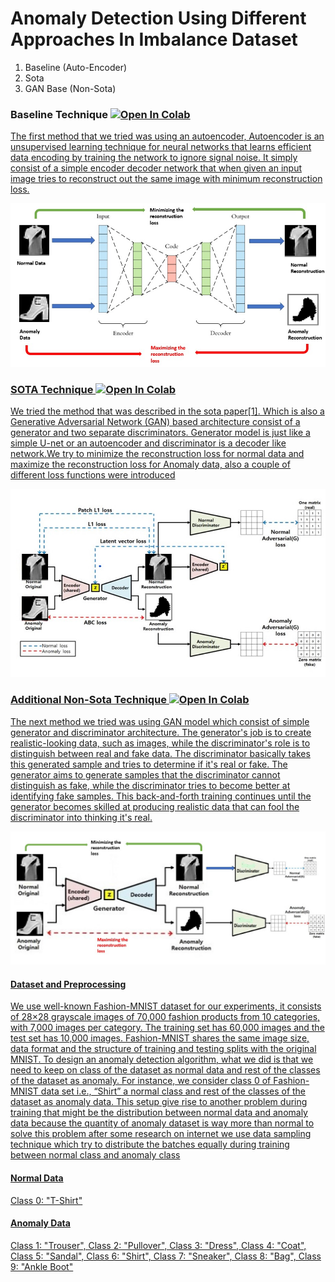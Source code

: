 # Anomaly Detection Using Different Approaches In Imbalance Dataset
1) Baseline (Auto-Encoder)
2) Sota 
3) GAN Base (Non-Sota)

<h3> Baseline Technique <a href= "https://colab.research.google.com/github/shahkarKhan24/Anomaly-Detection-Using-Adverserial-Training/blob/main/DL_Baseline_Non_Sota_PyLightning.ipynb?authuser=1">   <img src="https://colab.research.google.com/assets/colab-badge.svg" alt="Open In Colab"/>
</h3>
<p>The first method that we tried was using an autoencoder, Autoencoder is an unsupervised learning technique for neural networks that learns efficient data encoding by training the network to ignore signal noise. It simply consist of a simple encoder decoder network that when given an input image tries to reconstruct out the same image with minimum reconstruction loss.
 <div>
<img src="https://github.com/shahkarKhan24/Anomaly-Detection-Using-Adverserial-Training/blob/main/Images/auto%20mode.jpg?raw=true" width="700" alt="Baseline Architecture Figure"/>
</div>
 
</p>



<h3> SOTA Technique <a href="https://colab.research.google.com/github/shahkarKhan24/Anomaly-Detection-Using-Adverserial-Training/blob/main/DL_Sota_PyLightning.ipynb?authuser=1" > <img src="https://colab.research.google.com/assets/colab-badge.svg" alt="Open In Colab"/>
</h3>
<p> We tried the method that was described in the sota paper[1]. Which is also a Generative Adversarial Network (GAN) based architecture consist of a generator and two separate discriminators. Generator model is just like a simple U-net or an autoencoder and discriminator is a decoder like network.We try to minimize the reconstruction loss for normal data and maximize the reconstruction loss for Anomaly data, also a couple of different loss functions were introduced
 
 <div>
<img src="https://github.com/shahkarKhan24/Anomaly-Detection-Using-Adverserial-Training/blob/main/Images/SOTA.jpg?raw=true" width="700" alt="SOTA Architecture Figure"/>
</div>
</p>


<h3> Additional Non-Sota Technique <a href="https://colab.research.google.com/github/shahkarKhan24/Anomaly-Detection-Using-Adverserial-Training/blob/main/Additional_non_Sota_(GAN%20Based).ipynb"> <img src="https://colab.research.google.com/assets/colab-badge.svg" alt="Open In Colab"/>
</h3>
<p>The next method we tried was using GAN model which consist of simple generator and discriminator architecture. The generator's job is to create realistic-looking data, such as images, while the discriminator's role is to distinguish between real and fake data. The discriminator basically takes this generated sample and tries to determine if it's real or fake. The generator aims to generate samples that the discriminator cannot distinguish as fake, while the discriminator tries to become better at identifying fake samples. This back-and-forth training continues until the generator becomes skilled at producing realistic data that can fool the discriminator into thinking it's real.
 
<div>
<img src="https://github.com/shahkarKhan24/Anomaly-Detection-Using-Adverserial-Training/blob/main/Images/non_sota%20additional.jpg?raw=true" width="700" alt="Baseline Architecture Figure"/>
</div>
</p>


<h4>Dataset and Preprocessing</h4>
<p>We use well-known Fashion-MNIST dataset for our experiments, it consists of 28×28 grayscale images of 70,000 fashion products from 10 categories, with 7,000 images per category. The training set has 60,000 images and the test set has 10,000 images. Fashion-MNIST shares the same image size, data format and the structure of training and testing splits with the original MNIST.
To design an anomaly detection algorithm, what we did is that we need to keep on class of the dataset as normal data and rest of the classes of the dataset as anomaly. For instance, we consider class 0 of Fashion-MNIST data set i.e., “Shirt” a normal class and rest of the classes of the dataset as anomaly data. This setup give rise to another problem during training that might be the distribution between normal data and anomaly data because the quantity of anomaly dataset is way more than normal to solve this problem after some research on internet we use data sampling technique which try to distribute the batches equally during training between normal class and anomaly class
</p>

<h4>Normal Data</h4>
<p>Class 0: "T-Shirt" </p>
<h4>Anomaly Data</h4>
<p>Class 1: "Trouser",
   Class 2: "Pullover",
   Class 3: "Dress",
   Class 4: "Coat",
   Class 5: "Sandal",
   Class 6: "Shirt",
   Class 7: "Sneaker",
   Class 8: "Bag",
   Class 9: "Ankle Boot"</p>
